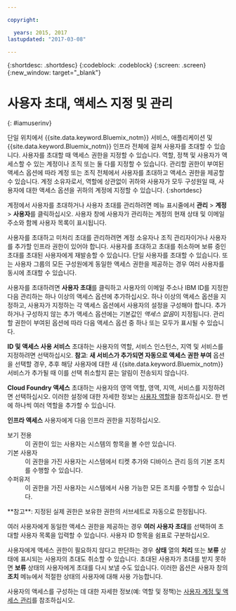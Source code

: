 ```yaml
---

copyright:

  years: 2015, 2017
lastupdated: "2017-03-08"

---
```


{:shortdesc: .shortdesc}
{:codeblock: .codeblock}
{:screen: .screen}
{:new_window: target="_blank"}

# 사용자 초대, 액세스 지정 및 관리
{: #iamuserinv}

단일 위치에서 {{site.data.keyword.Bluemix_notm}} 서비스, 애플리케이션 및 {{site.data.keyword.Bluemix_notm}} 인프라 전체에 걸쳐 사용자를 초대할 수 있습니다. 사용자를 초대할 때 액세스 권한을 지정할 수 있습니다. 역할, 정책 및 사용자가 액세스할 수 있는 계정이나 조직 또는 둘 다를 지정할 수 있습니다. 관리할 권한이 부여된 액세스 옵션에 따라 계정 또는 조직 전체에서 사용자를 초대하고 액세스 권한을 제공할 수 있습니다. 계정 소유자로서, 역할에 상관없이 귀하와 사용자가 모두 구성원일 때, 사용자에 대한 액세스 옵션을 귀하의 계정에 지정할 수 있습니다.
{:shortdesc}

계정에서 사용자를 초대하거나 사용자 초대를 관리하려면 메뉴 표시줄에서 **관리** &gt; **계정** &gt; **사용자**를 클릭하십시오. 사용자 창에 사용자가 관리하는 계정의 현재 상태 및 이메일 주소와 함께 사용자 목록이 표시됩니다.  

사용자를 초대하고 미처리 초대를 관리하려면 계정 소유자나 조직 관리자이거나 사용자를 추가할 인프라 권한이 있어야 합니다. 사용자를 초대하고 초대를 취소하며 보류 중인 초대를 초대된 사용자에게 재발송할 수 있습니다. 단일 사용자를 초대할 수 있습니다. 또는 사용자 그룹의 모든 구성원에게 동일한 액세스 권한을 제공하는 경우 여러 사용자를 동시에 초대할 수 있습니다.

사용자를 초대하려면 **사용자 초대**를 클릭하고 사용자의 이메일 주소나 IBM ID를 지정한 다음 관리하는 하나 이상의 액세스 옵션에 추가하십시오. 하나 이상의 액세스 옵션을 지정하고, 사용자가 지정하는 각 액세스 옵션에서 사용자의 설정을 구성해야 합니다. 추가하거나 구성하지 않는 추가 액세스 옵션에는 기본값인 *액세스 없음*이 지정됩니다. 관리할 권한이 부여된 옵션에 따라 다음 액세스 옵션 중 하나 또는 모두가 표시될 수 있습니다.

**ID 및 액세스 사용 서비스**
초대하는 사용자의 역할, 서비스 인스턴스, 지역 및 서비스를 지정하려면 선택하십시오.
**참고**:  **새 서비스가 추가되면 자동으로 액세스 권한 부여** 옵션을 선택할 경우, 추후 해당 사용자에 대한 새 {{site.data.keyword.Bluemix_notm}} 서비스가 추가될 때 이를 선택 취소할지 묻는 알림이 전송되지 않습니다.

**Cloud Foundry 액세스**
초대하는 사용자의 영역 역할, 영역, 지역, 서비스를 지정하려면 선택하십시오. 이러한 설정에 대한 자세한 정보는 [사용자 역할](/docs/admin/users_roles.html#userrolesinfo)을 참조하십시오. 한 번에 하나씩 여러 역할을 추가할 수 있습니다.

**인프라 액세스**
사용자에게 다음 인프라 권한을 지정하십시오. 
<dl>
<dt>보기 전용</dt>
<dd>이 권한이 있는 사용자는 시스템의 항목을 볼 수만 있습니다.</dd>
<dt>기본 사용자</dt>
<dd>이 권한을 가진 사용자는 시스템에서 티켓 추가와 디바이스 관리 등의 기본 조치를 수행할 수 있습니다.</dd>
<dt>수퍼유저</dt>
<dd>이 권한을 가진 사용자는 시스템에서 사용 가능한 모든 조치를 수행할 수 있습니다.</dd>
</dl>
**참고**: 지정된 실제 권한은 보유한 권한의 서브세트로 자동으로 한정됩니다.

여러 사용자에게 동일한 액세스 권한을 제공하는 경우 **여러 사용자 초대**를 선택하여 초대할 사용자 목록을 입력할 수 있습니다. 사용자 ID 항목을 쉼표로 구분하십시오.  

사용자에게 액세스 권한이 필요하지 않다고 판단하는 경우 **상태** 열의 **처리** 또는 **보류** 상태에 표시되는 사용자의 초대도 취소할 수 있습니다. 초대된 사용자가 초대를 받지 못하면 **보류** 상태의 사용자에게 초대를 다시 보낼 수도 있습니다. 이러한 옵션은 사용자 창의 **조치** 메뉴에서 적절한 상태의 사용자에 대해 사용 가능합니다.

사용자의 액세스를 구성하는 데 대한 자세한 정보(예: 역할 및 정책)는 [사용자 계정 및 액세스 관리](/docs/admin/iamusermanage.html)를 참조하십시오.
